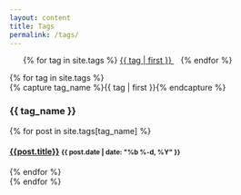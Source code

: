 ```yaml
---
layout: content
title: Tags
permalink: /tags/
---
```

<ul class="tag-cloud">
{% for tag in site.tags %}
<span style="font-size: {{ tag | last | size | times: 100 | divided_by: site.tags.size | plus: 70  }}%">
<a href="#{{ tag | first | slugize }}">
{{ tag | first }}
    </a> &nbsp;&nbsp;
  </span>
{% endfor %}
</ul>

<div id="archives">
{% for tag in site.tags %}
  <div class="archive-group">
    {% capture tag_name %}{{ tag | first }}{% endcapture %}
    <br>
    <h3 id="#{{ tag_name | slugize }}">{{ tag_name }}</h3>
    <a name="{{ tag_name | slugize }}"></a>
    {% for post in site.tags[tag_name] %}
    <article class="archive-item">
      <h4><a href="{{ root_url }}{{ post.url }}">{{post.title}}</a> <small>{{ post.date | date: "%b %-d, %Y" }}</small></h4>
    </article>
    {% endfor %}
  </div>
{% endfor %}
</div>

